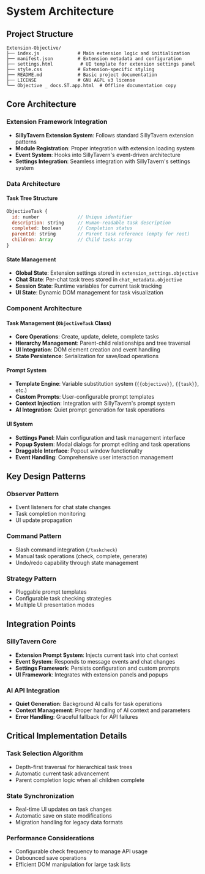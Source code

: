 # System Architecture

## Project Structure

```
Extension-Objective/
├── index.js              # Main extension logic and initialization
├── manifest.json         # Extension metadata and configuration
├── settings.html          # UI template for extension settings panel
├── style.css             # Extension-specific styling
├── README.md             # Basic project documentation
├── LICENSE               # GNU AGPL v3 license
└── Objective _ docs.ST.app.html  # Offline documentation copy
```

## Core Architecture

### Extension Framework Integration
- **SillyTavern Extension System**: Follows standard SillyTavern extension patterns
- **Module Registration**: Proper integration with extension loading system
- **Event System**: Hooks into SillyTavern's event-driven architecture
- **Settings Integration**: Seamless integration with SillyTavern's settings system

### Data Architecture

#### Task Tree Structure
```javascript
ObjectiveTask {
  id: number              // Unique identifier
  description: string     // Human-readable task description
  completed: boolean      // Completion status
  parentId: string        // Parent task reference (empty for root)
  children: Array         // Child tasks array
}
```

#### State Management
- **Global State**: Extension settings stored in `extension_settings.objective`
- **Chat State**: Per-chat task trees stored in `chat_metadata.objective`
- **Session State**: Runtime variables for current task tracking
- **UI State**: Dynamic DOM management for task visualization

### Component Architecture

#### Task Management (`ObjectiveTask` Class)
- **Core Operations**: Create, update, delete, complete tasks
- **Hierarchy Management**: Parent-child relationships and tree traversal
- **UI Integration**: DOM element creation and event handling
- **State Persistence**: Serialization for save/load operations

#### Prompt System
- **Template Engine**: Variable substitution system (`{{objective}}`, `{{task}}`, etc.)
- **Custom Prompts**: User-configurable prompt templates
- **Context Injection**: Integration with SillyTavern's prompt system
- **AI Integration**: Quiet prompt generation for task operations

#### UI System
- **Settings Panel**: Main configuration and task management interface
- **Popup System**: Modal dialogs for prompt editing and task operations
- **Draggable Interface**: Popout window functionality
- **Event Handling**: Comprehensive user interaction management

## Key Design Patterns

### Observer Pattern
- Event listeners for chat state changes
- Task completion monitoring
- UI update propagation

### Command Pattern
- Slash command integration (`/taskcheck`)
- Manual task operations (check, complete, generate)
- Undo/redo capability through state management

### Strategy Pattern
- Pluggable prompt templates
- Configurable task checking strategies
- Multiple UI presentation modes

## Integration Points

### SillyTavern Core
- **Extension Prompt System**: Injects current task into chat context
- **Event System**: Responds to message events and chat changes
- **Settings Framework**: Persists configuration and custom prompts
- **UI Framework**: Integrates with extension panels and popups

### AI API Integration
- **Quiet Generation**: Background AI calls for task operations
- **Context Management**: Proper handling of AI context and parameters
- **Error Handling**: Graceful fallback for API failures

## Critical Implementation Details

### Task Selection Algorithm
- Depth-first traversal for hierarchical task trees
- Automatic current task advancement
- Parent completion logic when all children complete

### State Synchronization
- Real-time UI updates on task changes
- Automatic save on state modifications
- Migration handling for legacy data formats

### Performance Considerations
- Configurable check frequency to manage API usage
- Debounced save operations
- Efficient DOM manipulation for large task lists
